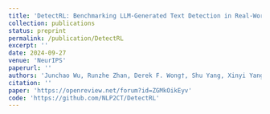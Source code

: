 ```yaml
---
title: 'DetectRL: Benchmarking LLM-Generated Text Detection in Real-World Scenarios'
collection: publications
status: preprint
permalink: /publication/DetectRL
excerpt: ''
date: 2024-09-27
venue: 'NeurIPS'
paperurl: ''
authors: 'Junchao Wu, Runzhe Zhan, Derek F. Wong†, Shu Yang, Xinyi Yang, Yulin Yuan, Lidia S. Chao'
citation: ''
paper: 'https://openreview.net/forum?id=ZGMkOikEyv'
code: 'https://github.com/NLP2CT/DetectRL'
---
```

